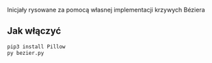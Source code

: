 Inicjały rysowane za pomocą własnej implementacji krzywych Béziera
## Jak włączyć
```bash
pip3 install Pillow
py bezier.py
```

